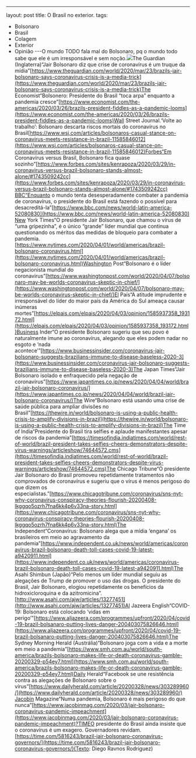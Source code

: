 ---
layout: post
title: O Brasil no exterior.
tags:
- Bolsonaro
- Brasil
- Colagem
- Exterior
- Opinião
---O mundo TODO fala mal do Bolsonaro, pq o mundo todo sabe que ele é um irresponsável e sem noção.![](https://cdn-images-1.medium.com/max/800/1*NVg2i2puIt3a_V7r0Mz2dQ.jpeg)​The Guardian (Inglaterra)“Jair Bolsonaro diz que crise de coronavírus é um truque da mídia”[https://www.theguardian.com/world/2020/mar/23/brazils-jair-bolsonaro-says-coronavirus-crisis-is-a-media-trick](https://www.theguardian.com/world/2020/mar/23/brazils-jair-bolsonaro-says-coronavirus-crisis-is-a-media-trick)​The Economist“Bolsonero: Presidente do Brasil “toca arpa” enquanto a pandemia cresce”[https://www.economist.com/the-americas/2020/03/26/brazils-president-fiddles-as-a-pandemic-looms](https://www.economist.com/the-americas/2020/03/26/brazils-president-fiddles-as-a-pandemic-looms)​Wall Street Journal.‘Volte ao trabalho’: Bolsonaro descarta riscos mortais do coronavírus no Brasil[https://www.wsj.com/articles/bolsonaros-casual-stance-on-coronavirus-meets-resistance-in-brazil-11585846012](https://www.wsj.com/articles/bolsonaros-casual-stance-on-coronavirus-meets-resistance-in-brazil-11585846012)​Forbes“Em Coronavírus versus Brasil, Bolsonaro fica quase sozinho”[https://www.forbes.com/sites/kenrapoza/2020/03/29/in-coronavirus-versus-brazil-bolsonaro-stands-almost-alone/#1743509242cc](https://www.forbes.com/sites/kenrapoza/2020/03/29/in-coronavirus-versus-brazil-bolsonaro-stands-almost-alone/#1743509242cc)​BBC“Enquanto o mundo tenta desesperadamente combater a pandemia de coronavírus, o presidente do Brasil está fazendo o possível para desacreditá-la”[https://www.bbc.com/news/world-latin-america-52080830](https://www.bbc.com/news/world-latin-america-52080830)​New York Times“O presidente Jair Bolsonaro, que chamou o vírus de “uma gripezinha”, é o único “grande” líder mundial que continua questionando os méritos das medidas de bloqueio para combater a pandemia.[https://www.nytimes.com/2020/04/01/world/americas/brazil-bolsonaro-coronavirus.html](https://www.nytimes.com/2020/04/01/world/americas/brazil-bolsonaro-coronavirus.html)​Washington Post“Bolsonaro é o líder negacionista mundial do coronavirus”[https://www.washingtonpost.com/world/2020/04/07/bolsonaro-may-be-worlds-coronavirus-skeptic-in-chief/](https://www.washingtonpost.com/world/2020/04/07/bolsonaro-may-be-worlds-coronavirus-skeptic-in-chief/)​El País“A atitude imprudente e irresponsável do líder do maior país da América do Sul ameaça causar inúmeras mortes”[https://elpais.com/elpais/2020/04/03/opinion/1585937358_193172.html](https://elpais.com/elpais/2020/04/03/opinion/1585937358_193172.html)​Business Inder“O presidente Bolsonaro sugeriu que seu povo é naturalmente imune ao coronavírus, alegando que eles podem nadar no esgoto e ‘nada acontece’”[https://www.businessinsider.com/coronavirus-jair-bolsonaro-suggests-brazilians-immune-to-disease-baseless-2020-3](https://www.businessinsider.com/coronavirus-jair-bolsonaro-suggests-brazilians-immune-to-disease-baseless-2020-3)​The Japan Times“Jair Bolsonaro isolado e enfraquecido pela negação de coronavírus”[https://www.japantimes.co.jp/news/2020/04/04/world/brazil-jair-bolsonaro-coronavirus/](https://www.japantimes.co.jp/news/2020/04/04/world/brazil-jair-bolsonaro-coronavirus/)​The Wire“Bolsonaro está usando uma crise de saúde pública para ampliar divisões no Brasil”[https://thewire.in/world/bolsonaro-is-using-a-public-health-crisis-to-amplify-divisions-in-brazil](https://thewire.in/world/bolsonaro-is-using-a-public-health-crisis-to-amplify-divisions-in-brazil)​The Time of India“Presidente do Brasil tira selfies e aplaude manifestantes apesar de riscos da pandemia”[https://timesofindia.indiatimes.com/world/rest-of-world/brazil-president-takes-selfies-cheers-demonstrators-despite-virus-warnings/articleshow/74644572.cms](https://timesofindia.indiatimes.com/world/rest-of-world/brazil-president-takes-selfies-cheers-demonstrators-despite-virus-warnings/articleshow/74644572.cms)​The Chicago Tribune“O presidente Jair Bolsonaro do Brasil promoveu repetidamente tratamentos não comprovados de coronavírus e sugeriu que o vírus é menos perigoso do que dizem os especialistas.”[https://www.chicagotribune.com/coronavirus/sns-nyt-why-coronavirus-conspiracy-theories-flourish-20200408-lkggqo5ozrh7fna6kk4p6v33na-story.html](https://www.chicagotribune.com/coronavirus/sns-nyt-why-coronavirus-conspiracy-theories-flourish-20200408-lkggqo5ozrh7fna6kk4p6v33na-story.html)​The Independent“Coronavírus: Bolsonaro alega que a mídia ‘engana’ os brasileiros em meio ao agravamento da pandemia”[https://www.independent.co.uk/news/world/americas/coronavirus-brazil-bolsonaro-death-toll-cases-covid-19-latest-a9420911.html](https://www.independent.co.uk/news/world/americas/coronavirus-brazil-bolsonaro-death-toll-cases-covid-19-latest-a9420911.html)​The Asahi Shimbun (Japão)“Pelo menos um líder mundial seguiu as alegações de Trump de promover o uso das drogas. O presidente do Brasil, Jair Bolsonaro, elogiou repetidamente os benefícios da hidroxicloroquina e da azitromicina”.[http://www.asahi.com/ajw/articles/13277451](http://www.asahi.com/ajw/articles/13277451)​Al Jazeera English“COVID-19: Bolsonaro está colocando ‘vidas em perigo’”[https://www.aljazeera.com/programmes/upfront/2020/04/covid-19-brazil-bolsanaro-putting-lives-danger-200403075826646.html](https://www.aljazeera.com/programmes/upfront/2020/04/covid-19-brazil-bolsanaro-putting-lives-danger-200403075826646.html)​The Sydney Morning Herald (Austrália)“Bolsonaro joga com a vida e a morte em meio a pandemia”[https://www.smh.com.au/world/south-america/brazils-bolsonaro-makes-life-or-death-coronavirus-gamble-20200329-p54ey7.html](https://www.smh.com.au/world/south-america/brazils-bolsonaro-makes-life-or-death-coronavirus-gamble-20200329-p54ey7.html)​Daily Herald“Facebook se une resistência contra as alegações de Bolsonaro sobre o vírus”[https://www.dailyherald.com/article/20200328/news/303289960/](https://www.dailyherald.com/article/20200328/news/303289960/)​Jacobin Magazine“Numa pandemia, Bolsonaro é mais perigoso do que nunca”[https://www.jacobinmag.com/2020/03/jair-bolsonaro-coronavirus-pandemic-impeachment](https://www.jacobinmag.com/2020/03/jair-bolsonaro-coronavirus-pandemic-impeachment)?​TIMEO presidente do Brasil ainda insiste que o coronavírus é um exagero. Governadores revidam.[https://time.com/5816243/brazil-jair-bolsonaro-coronavirus-governors/](https://time.com/5816243/brazil-jair-bolsonaro-coronavirus-governors/)​(Texto: Diego Ravnos Rodriguez)
